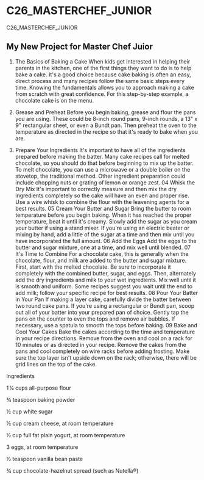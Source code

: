 # C26_MASTERCHEF_JUNIOR
C26_MASTERCHEF_JUNIOR
## My New Project for Master Chef Juior
1. The Basics of Baking a Cake
When kids get interested in helping their parents in the kitchen, one of the first things they want to do is to help bake a cake. It's a good choice because cake baking is often an easy, direct process and many recipes follow the same basic steps every time. Knowing the fundamentals allows you to approach making a cake from scratch with great confidence. For this step-by-step example, a chocolate cake is on the menu.  
 
2. Grease and Preheat 
Before you begin baking, grease and flour the pans you are using. These could be 8-inch round pans, 9-inch rounds, a 13" x 9" rectangular sheet, or even a Bundt pan. Then preheat the oven to the temperature as directed in the recipe so that it's ready to bake when you are. 
3. Prepare Your Ingredients
It's important to have all of the ingredients prepared before making the batter. Many cake recipes call for melted chocolate, so you should do that before beginning to mix up the batter. To melt chocolate, you can use a microwave or a double boiler on the stovetop, the traditional method. Other ingredient preparation could include chopping nuts or grating of lemon or orange zest.
04 Whisk the Dry Mix
It's important to correctly measure and then mix the dry ingredients completely so the cake will have an even and proper rise. Use a wire whisk to combine the flour with the leavening agents for a best results.
05 Cream Your Butter and Sugar
Bring the butter to room temperature before you begin baking. When it has reached the proper temperature, beat it until it's creamy. Slowly add the sugar as you cream your butter if using a stand mixer. If you're using an electric beater or mixing by hand, add a little of the sugar at a time and then mix until you have incorporated the full amount.
06 Add the Eggs
Add the eggs to the butter and sugar mixture, one at a time, and mix well until blended.
07 It's Time to Combine
For a chocolate cake, this is generally when the chocolate, flour, and milk are added to the butter and sugar mixture. First, start with the melted chocolate. Be sure to incorporate it completely with the combined butter, sugar, and eggs.
Then, alternately add the dry ingredients and milk to your wet ingredients. Mix well until it is smooth and uniform. Some recipes suggest you wait until the end to add milk; follow your specific recipe for best results.
08 Pour Your Batter in Your Pan
If making a layer cake, carefully divide the batter between two round cake pans. If you're using a rectangular or Bundt pan, scoop out all of your batter into your prepared pan of choice. Gently tap the pans on the counter to even the tops and remove air bubbles. If necessary, use a spatula to smooth the tops before baking.
09 Bake and Cool Your Cakes
Bake the cakes according to the time and temperature in your recipe directions. Remove from the oven and cool on a rack for 10 minutes or as directed in your recipe. Remove the cakes from the pans and cool completely on wire racks before adding frosting. Make sure the top layer isn't upside down on the rack; otherwise, there will be grid lines on the top of the cake.



Ingredients

1 ¼ cups all-purpose flour

¾ teaspoon baking powder

½ cup white sugar

½ cup cream cheese, at room temperature

½ cup full fat plain yogurt, at room temperature

3 eggs, at room temperature

½ teaspoon vanilla bean paste

¾ cup chocolate-hazelnut spread (such as Nutella®)

